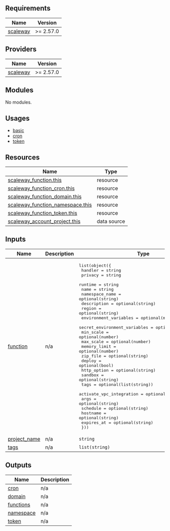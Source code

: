 ## Requirements

| Name | Version |
|------|---------|
| <a name="requirement_scaleway"></a> [scaleway](#requirement\_scaleway) | >= 2.57.0 |

## Providers

| Name | Version |
|------|---------|
| <a name="provider_scaleway"></a> [scaleway](#provider\_scaleway) | >= 2.57.0 |

## Modules

No modules.

## Usages

- [basic](examples/basic/main.tf)
- [cron](examples/cron/main.tf)
- [token](examples/token/main.tf)

## Resources

| Name | Type |
|------|------|
| [scaleway_function.this](https://registry.terraform.io/providers/scaleway/scaleway/latest/docs/resources/function) | resource |
| [scaleway_function_cron.this](https://registry.terraform.io/providers/scaleway/scaleway/latest/docs/resources/function_cron) | resource |
| [scaleway_function_domain.this](https://registry.terraform.io/providers/scaleway/scaleway/latest/docs/resources/function_domain) | resource |
| [scaleway_function_namespace.this](https://registry.terraform.io/providers/scaleway/scaleway/latest/docs/resources/function_namespace) | resource |
| [scaleway_function_token.this](https://registry.terraform.io/providers/scaleway/scaleway/latest/docs/resources/function_token) | resource |
| [scaleway_account_project.this](https://registry.terraform.io/providers/scaleway/scaleway/latest/docs/data-sources/account_project) | data source |

## Inputs

| Name | Description | Type | Default | Required |
|------|-------------|------|---------|:--------:|
| <a name="input_function"></a> [function](#input\_function) | n/a | <pre>list(object({<br/>    handler                      = string<br/>    privacy                      = string<br/>    runtime                      = string<br/>    name                         = string<br/>    namespace_name               = optional(string)<br/>    description                  = optional(string)<br/>    region                       = optional(string)<br/>    environment_variables        = optional(map(string))<br/>    secret_environment_variables = optional(map(string))<br/>    min_scale                    = optional(number)<br/>    max_scale                    = optional(number)<br/>    memory_limit                 = optional(number)<br/>    zip_file                     = optional(string)<br/>    deploy                       = optional(bool)<br/>    http_option                  = optional(string)<br/>    sandbox                      = optional(string)<br/>    tags                         = optional(list(string))<br/>    activate_vpc_integration     = optional(bool)<br/>    args                         = optional(string)<br/>    schedule                     = optional(string)<br/>    hostname                     = optional(string)<br/>    expires_at                   = optional(string)<br/>  }))</pre> | n/a | yes |
| <a name="input_project_name"></a> [project\_name](#input\_project\_name) | n/a | `string` | n/a | yes |
| <a name="input_tags"></a> [tags](#input\_tags) | n/a | `list(string)` | `[]` | no |

## Outputs

| Name | Description |
|------|-------------|
| <a name="output_cron"></a> [cron](#output\_cron) | n/a |
| <a name="output_domain"></a> [domain](#output\_domain) | n/a |
| <a name="output_functions"></a> [functions](#output\_functions) | n/a |
| <a name="output_namespace"></a> [namespace](#output\_namespace) | n/a |
| <a name="output_token"></a> [token](#output\_token) | n/a |
